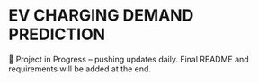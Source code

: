 # EV CHARGING DEMAND PREDICTION

🚧 Project in Progress – pushing updates daily.
Final README and requirements will be added at the end.